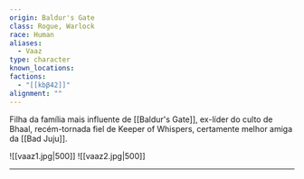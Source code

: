 ```yaml
---
origin: Baldur's Gate
class: Rogue, Warlock
race: Human
aliases:
  - Vaaz
type: character
known_locations: 
factions:
  - "[[kbβ42]]"
alignment: ""
---
```

Filha da família mais influente de [[Baldur's Gate]], ex-líder do culto de Bhaal, recém-tornada fiel de Keeper of Whispers, certamente melhor amiga da [[Bad Juju]].

![[vaaz1.jpg|500]]
![[vaaz2.jpg|500]]



---
